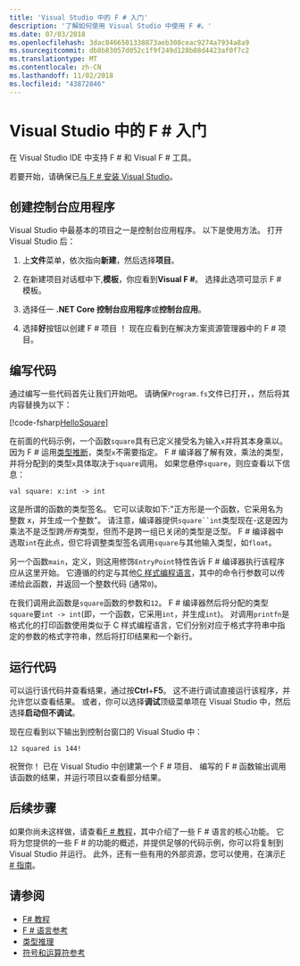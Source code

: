 ```yaml
---
title: 'Visual Studio 中的 F # 入门'
description: '了解如何使用 Visual Studio 中使用 F #。'
ms.date: 07/03/2018
ms.openlocfilehash: 3dac8466501338873aeb308ceac9274a7934a8a9
ms.sourcegitcommit: db8b83057d052c1f9f249d128b08d4423af0f7c2
ms.translationtype: MT
ms.contentlocale: zh-CN
ms.lasthandoff: 11/02/2018
ms.locfileid: "43872846"
---
```

# <a name="get-started-with-f-in-visual-studio"></a>Visual Studio 中的 F # 入门

在 Visual Studio IDE 中支持 F # 和 Visual F # 工具。

若要开始，请确保已[与 F # 安装 Visual Studio](install-fsharp.md#install-f-with-visual-studio)。

## <a name="creating-a-console-application"></a>创建控制台应用程序

Visual Studio 中最基本的项目之一是控制台应用程序。  以下是使用方法。  打开 Visual Studio 后：

1. 上**文件**菜单，依次指向**新建**，然后选择**项目**。

2.  在新建项目对话框中下,**模板**，你应看到**Visual F #**。  选择此选项可显示 F # 模板。

3. 选择任一 **.NET Core 控制台应用程序**或**控制台应用**。

3. 选择**好**按钮以创建 F # 项目 ！  现在应看到在解决方案资源管理器中的 F # 项目。

## <a name="writing-your-code"></a>编写代码

通过编写一些代码首先让我们开始吧。  请确保`Program.fs`文件已打开，，然后将其内容替换为以下：

[!code-fsharp[HelloSquare](../../../samples/snippets/fsharp/getting-started/hello-square.fs)]

在前面的代码示例，一个函数`square`具有已定义接受名为输入`x`并将其本身乘以。  因为 F # 运用[类型推断](../language-reference/type-inference.md)，类型`x`不需要指定。  F # 编译器了解有效，乘法的类型，并将分配到的类型`x`具体取决于`square`调用。  如果您悬停`square`，则应查看以下信息：

```
val square: x:int -> int
```

这是所谓的函数的类型签名。  它可以读取如下:"正方形是一个函数，它采用名为整数 x，并生成一个整数"。  请注意，编译器提供`square``int`类型现在-这是因为乘法不是泛型跨*所有*类型，但而不是跨一组已关闭的类型是泛型。  F # 编译器中选取`int`在此点，但它将调整类型签名调用`square`与其他输入类型，如`float`。

另一个函数`main`，定义，则这用修饰`EntryPoint`特性告诉 F # 编译器执行该程序应从这里开始。  它遵循的约定与其他[C 样式编程语言](https://en.wikipedia.org/wiki/Entry_point#C_and_C.2B.2B)，其中的命令行参数可以传递给此函数，并返回一个整数代码 (通常`0`)。

在我们调用此函数是`square`函数的参数和`12`。  F # 编译器然后将分配的类型`square`要`int -> int`(即，一个函数，它采用`int`，并生成`int`)。  对调用`printfn`是格式化的打印函数使用类似于 C 样式编程语言，它们分别对应于格式字符串中指定的参数的格式字符串，然后将打印结果和一个新行。

## <a name="running-your-code"></a>运行代码

可以运行该代码并查看结果，通过按**Ctrl**+**F5**。  这不进行调试直接运行该程序，并允许您以查看结果。  或者，你可以选择**调试**顶级菜单项在 Visual Studio 中，然后选择**启动但不调试**。

现在应看到以下输出到控制台窗口的 Visual Studio 中：

```
12 squared is 144!
```

祝贺你！  已在 Visual Studio 中创建第一个 F # 项目、 编写的 F # 函数输出调用该函数的结果，并运行项目以查看部分结果。

## <a name="next-steps"></a>后续步骤

如果你尚未这样做，请查看[F # 教程](../tour.md)，其中介绍了一些 F # 语言的核心功能。  它将为您提供的一些 F # 的功能的概述，并提供足够的代码示例，你可以将复制到 Visual Studio 并运行。  此外，还有一些有用的外部资源，您可以使用，在演示[F # 指南](../index.md)。

## <a name="see-also"></a>请参阅

- [F# 教程](../tour.md)
- [F # 语言参考](../language-reference/index.md)
- [类型推理](../language-reference/type-inference.md)
- [符号和运算符参考](../language-reference/symbol-and-operator-reference/index.md)
